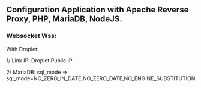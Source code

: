 ## Configuration Application with Apache Reverse Proxy, PHP, MariaDB, NodeJS.
### Websocket Wss:

With Droplet:

1/ Link IP: Droplet Public IP

2/ MariaDB: sql_mode =>
   sql_mode=NO_ZERO_IN_DATE,NO_ZERO_DATE,NO_ENGINE_SUBSTITUTION
